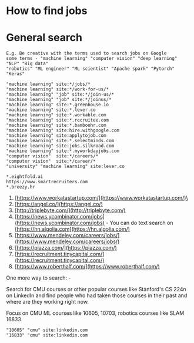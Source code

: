 # How to find jobs

# General search

```
E.g. Be creative with the terms used to search jobs on Google
some terms - "machine learning" "computer vision" "deep learning" "NLP" "Big data"
"robotics" "ML engineer" "ML scientist" "Apache spark" "Pytorch" "Keras"

"machine learning" site:*/jobs/*
"machine learning" site:*/work-for-us/*
"machine learning" "job" site:*/join-us/*
"machine learning" "job" site:*/joinus/*
"machine learning" site:*.greenhouse.io
"machine learning" site:*.lever.co
"machine learning" site:*.workable.com
"machine learning" site:*.recruitee.com
"machine learning" site:*.bamboohr.com
"machine learning" site:hire.withgoogle.com
"machine learning" site:applytojob.com
"machine learning" site:*.selectminds.com
"machine learning" site:jobs.silkroad.com
"machine learning" site:*.myworkdayjobs.com
"computer vision"  site:*/careers/*
"computer vision"  site:*/career/*
"university" "machine learning" site:lever.co

*.eightfold.ai
https://www.smartrecruiters.com
*.breezy.hr
```

1. [https://www.workatastartup.com/](https://www.workatastartup.com/)\
2. [https://angel.co/](https://angel.co/)
3. [http://triplebyte.com/](http://triplebyte.com/)
4. [https://news.ycombinator.com/jobs](https://news.ycombinator.com/jobs) - You can do text search on [https://hn.algolia.com](https://hn.algolia.com/)
5. [https://www.mendeley.com/careers/jobs/](https://www.mendeley.com/careers/jobs/)
6. [https://piazza.com/](https://piazza.com/)
7. [https://recruitment.tinycapital.com/](https://recruitment.tinycapital.com/)
8. [https://www.roberthalf.com/](https://www.roberthalf.com/)

One more way to search: -

Search for CMU courses or other popular courses like Stanford's CS 224n on LinkedIn and find people who had taken those courses in their past and where are they working right now. 

Focus on CMU ML courses like 10605, 10703, robotics courses like SLAM 16833

```
"10605" "cmu" site:linkedin.com
"16833" "cmu" site:linkedin.com
```
